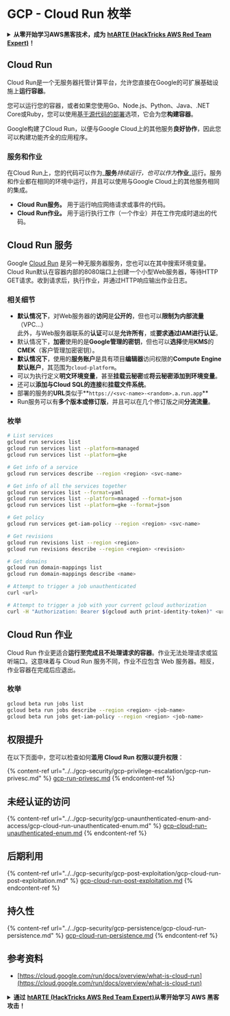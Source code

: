 # GCP - Cloud Run 枚举

<details>

<summary><strong>从零开始学习AWS黑客技术，成为</strong> <a href="https://training.hacktricks.xyz/courses/arte"><strong>htARTE (HackTricks AWS Red Team Expert)</strong></a><strong>！</strong></summary>

支持HackTricks的其他方式：

* 如果您想在**HackTricks中看到您的公司广告**或**以PDF格式下载HackTricks**，请查看[**订阅计划**](https://github.com/sponsors/carlospolop)！
* 获取[**官方PEASS & HackTricks商品**](https://peass.creator-spring.com)
* 发现[**PEASS家族**](https://opensea.io/collection/the-peass-family)，我们独家的[**NFTs系列**](https://opensea.io/collection/the-peass-family)
* **加入** 💬 [**Discord群组**](https://discord.gg/hRep4RUj7f) 或 [**telegram群组**](https://t.me/peass) 或在**Twitter**上**关注**我 🐦 [**@carlospolopm**](https://twitter.com/carlospolopm)**。**
* **通过向** [**HackTricks**](https://github.com/carlospolop/hacktricks) 和 [**HackTricks Cloud**](https://github.com/carlospolop/hacktricks-cloud) github仓库提交PR来分享您的黑客技巧。

</details>

## Cloud Run <a href="#reviewing-cloud-run-configurations" id="reviewing-cloud-run-configurations"></a>

Cloud Run是一个无服务器托管计算平台，允许您直接在Google的可扩展基础设施上**运行容器**。

您可以运行您的容器，或者如果您使用Go、Node.js、Python、Java、.NET Core或Ruby，您可以使用[基于源代码的部署](https://cloud.google.com/run/docs/deploying-source-code)选项，它会为您**构建容器**。

Google构建了Cloud Run，以便与Google Cloud上的其他服务**良好协作**，因此您可以构建功能齐全的应用程序。

### 服务和作业 <a href="#services-and-jobs" id="services-and-jobs"></a>

在Cloud Run上，您的代码可以作为_**服务**_持续运行，也可以作为_**作业**_运行。服务和作业都在相同的环境中运行，并且可以使用与Google Cloud上的其他服务相同的集成。

* **Cloud Run服务。** 用于运行响应网络请求或事件的代码。
* **Cloud Run作业。** 用于运行执行工作（一个作业）并在工作完成时退出的代码。

## Cloud Run 服务

Google [Cloud Run](https://cloud.google.com/run) 是另一种无服务器服务，您也可以在其中搜索环境变量。Cloud Run默认在容器内部的8080端口上创建一个小型Web服务器，等待HTTP GET请求。收到请求后，执行作业，并通过HTTP响应输出作业日志。

### 相关细节

* **默认情况下**，对Web服务器的**访问**是**公开的**，但也可以**限制为内部流量**（VPC...）\
此外，与Web服务器联系的**认证**可以是**允许所有**，或**要求通过IAM进行认证**。
* 默认情况下，**加密**使用的是**Google管理的密钥**，但也可以**选择**使用**KMS**的**CMEK**（客户管理加密密钥）。
* **默认情况下**，使用的**服务账户**是具有项目**编辑器**访问权限的**Compute Engine默认账户**，其范围为`cloud-platform`。
* 可以为执行定义**明文环境变量**，甚至**挂载云秘密**或**将云秘密添加到环境变量**。
* 还可以**添加与Cloud SQL的连接**和**挂载文件系统**。
* 部署的服务的**URL**类似于**`https://<svc-name>-<random>.a.run.app`**
* Run服务可以有**多个版本或修订版**，并且可以在几个修订版之间**分流流量**。

### 枚举
```bash
# List services
gcloud run services list
gcloud run services list --platform=managed
gcloud run services list --platform=gke

# Get info of a service
gcloud run services describe --region <region> <svc-name>

# Get info of all the services together
gcloud run services list --format=yaml
gcloud run services list --platform=managed --format=json
gcloud run services list --platform=gke --format=json

# Get policy
gcloud run services get-iam-policy --region <region> <svc-name>

# Get revisions
gcloud run revisions list --region <region>
gcloud run revisions describe --region <region> <revision>

# Get domains
gcloud run domain-mappings list
gcloud run domain-mappings describe <name>

# Attempt to trigger a job unauthenticated
curl <url>

# Attempt to trigger a job with your current gcloud authorization
curl -H "Authorization: Bearer $(gcloud auth print-identity-token)" <url>
```
## Cloud Run 作业

Cloud Run 作业更适合**运行至完成且不处理请求的容器**。作业无法处理请求或监听端口。这意味着与 Cloud Run 服务不同，作业不应包含 Web 服务器。相反，作业容器在完成后应退出。

### 枚举
```bash
gcloud beta run jobs list
gcloud beta run jobs describe --region <region> <job-name>
gcloud beta run jobs get-iam-policy --region <region> <job-name>
```
## 权限提升

在以下页面中，您可以检查如何**滥用 Cloud Run 权限以提升权限**：

{% content-ref url="../../gcp-security/gcp-privilege-escalation/gcp-run-privesc.md" %}
[gcp-run-privesc.md](../../gcp-security/gcp-privilege-escalation/gcp-run-privesc.md)
{% endcontent-ref %}

## 未经认证的访问

{% content-ref url="../../gcp-security/gcp-unaunthenticated-enum-and-access/gcp-cloud-run-unauthenticated-enum.md" %}
[gcp-cloud-run-unauthenticated-enum.md](../../gcp-security/gcp-unaunthenticated-enum-and-access/gcp-cloud-run-unauthenticated-enum.md)
{% endcontent-ref %}

## 后期利用

{% content-ref url="../../gcp-security/gcp-post-exploitation/gcp-cloud-run-post-exploitation.md" %}
[gcp-cloud-run-post-exploitation.md](../../gcp-security/gcp-post-exploitation/gcp-cloud-run-post-exploitation.md)
{% endcontent-ref %}

## 持久性

{% content-ref url="../../gcp-security/gcp-persistence/gcp-cloud-run-persistence.md" %}
[gcp-cloud-run-persistence.md](../../gcp-security/gcp-persistence/gcp-cloud-run-persistence.md)
{% endcontent-ref %}

## 参考资料

* [https://cloud.google.com/run/docs/overview/what-is-cloud-run](https://cloud.google.com/run/docs/overview/what-is-cloud-run)

<details>

<summary><strong>通过</strong> <a href="https://training.hacktricks.xyz/courses/arte"><strong>htARTE (HackTricks AWS Red Team Expert)</strong></a><strong>从零开始学习 AWS 黑客攻击！</strong></summary>

支持 HackTricks 的其他方式：

* 如果您想在 HackTricks 中看到您的**公司广告**或**下载 HackTricks 的 PDF**，请查看[**订阅计划**](https://github.com/sponsors/carlospolop)！
* 获取[**官方 PEASS & HackTricks 商品**](https://peass.creator-spring.com)
* 发现[**PEASS 家族**](https://opensea.io/collection/the-peass-family)，我们独家的[**NFTs 集合**](https://opensea.io/collection/the-peass-family)
* **加入** 💬 [**Discord 群组**](https://discord.gg/hRep4RUj7f) 或 [**telegram 群组**](https://t.me/peass) 或在 **Twitter** 🐦 上**关注**我 [**@carlospolopm**](https://twitter.com/carlospolopm)**。**
* **通过向** [**HackTricks**](https://github.com/carlospolop/hacktricks) 和 [**HackTricks Cloud**](https://github.com/carlospolop/hacktricks-cloud) github 仓库提交 PR 来**分享您的黑客技巧**。

</details>

